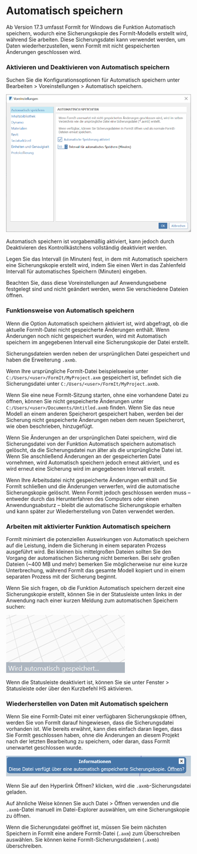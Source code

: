 # Automatisch speichern

Ab Version 17.3 umfasst FormIt for Windows die Funktion Automatisch speichern, wodurch eine Sicherungskopie des FormIt-Modells erstellt wird, während Sie arbeiten. Diese Sicherungsdatei kann verwendet werden, um Daten wiederherzustellen, wenn FormIt mit nicht gespeicherten Änderungen geschlossen wird.

### Aktivieren und Deaktivieren von Automatisch speichern

Suchen Sie die Konfigurationsoptionen für Automatisch speichern unter Bearbeiten &gt; Voreinstellungen &gt; Automatisch speichern.

![](../.gitbook/assets/20190613-autosave.png)

Automatisch speichern ist vorgabemäßig aktiviert, kann jedoch durch Deaktivieren des Kontrollkästchens vollständig deaktiviert werden.

Legen Sie das Intervall \(in Minuten\) fest, in dem mit Automatisch speichern eine Sicherungskopie erstellt wird, indem Sie einen Wert in das Zahlenfeld Intervall für automatisches Speichern (Minuten) eingeben.

Beachten Sie, dass diese Voreinstellungen auf Anwendungsebene festgelegt sind und nicht geändert werden, wenn Sie verschiedene Dateien öffnen.

### Funktionsweise von Automatisch speichern

Wenn die Option Automatisch speichern aktiviert ist, wird abgefragt, ob die aktuelle FormIt-Datei nicht gespeicherte Änderungen enthält. Wenn Änderungen noch nicht gespeichert wurden, wird mit Automatisch speichern im angegebenen Intervall eine Sicherungskopie der Datei erstellt.

Sicherungsdateien werden neben der ursprünglichen Datei gespeichert und haben die Erweiterung `.axmb`.

Wenn Ihre ursprüngliche FormIt-Datei beispielsweise unter `C:/Users/<user>/FormIt/MyProject.axm` gespeichert ist, befindet sich die Sicherungsdatei unter `C:/Users/<user>/FormIt/MyProject.axmb`.

Wenn Sie eine neue FormIt-Sitzung starten, ohne eine vorhandene Datei zu öffnen, können Sie nicht gespeicherte Änderungen unter `C:/Users/<user>/Documents/Untitled.axmb` finden. Wenn Sie das neue Modell an einem anderen Speicherort gespeichert haben, werden bei der Sicherung nicht gespeicherte Änderungen neben dem neuen Speicherort, wie oben beschrieben, hinzugefügt.

Wenn Sie Änderungen an der ursprünglichen Datei speichern, wird die Sicherungsdatei von der Funktion Automatisch speichern automatisch gelöscht, da die Sicherungsdatei nun älter als die ursprüngliche Datei ist. Wenn Sie anschließend Änderungen an der gespeicherten Datei vornehmen, wird Automatisch speichern jedoch erneut aktiviert, und es wird erneut eine Sicherung wird im angegebenen Intervall erstellt.

Wenn Ihre Arbeitsdatei nicht gespeicherte Änderungen enthält und Sie FormIt schließen und die Änderungen verwerfen, wird die automatische Sicherungskopie gelöscht. Wenn FormIt jedoch geschlossen werden muss – entweder durch das Herunterfahren des Computers oder einen Anwendungsabsturz – bleibt die automatische Sicherungskopie erhalten und kann später zur Wiederherstellung von Daten verwendet werden.

### Arbeiten mit aktivierter Funktion Automatisch speichern

FormIt minimiert die potenziellen Auswirkungen von Automatisch speichern auf die Leistung, indem die Sicherung in einem separaten Prozess ausgeführt wird. Bei kleinen bis mittelgroßen Dateien sollten Sie den Vorgang der automatischen Sicherung nicht bemerken. Bei sehr großen Dateien \(~400 MB und mehr\) bemerken Sie möglicherweise nur eine kurze Unterbrechung, während FormIt das gesamte Modell kopiert und in einem separaten Prozess mit der Sicherung beginnt.

Wenn Sie sich fragen, ob die Funktion Automatisch speichern derzeit eine Sicherungskopie erstellt, können Sie in der Statusleiste unten links in der Anwendung nach einer kurzen Meldung zum automatischen Speichern suchen:

![](../.gitbook/assets/20190613-autosave-status-bar.png)

Wenn die Statusleiste deaktiviert ist, können Sie sie unter Fenster &gt; Statusleiste oder über den Kurzbefehl HS aktivieren.

### Wiederherstellen von Daten mit Automatisch speichern

Wenn Sie eine FormIt-Datei mit einer verfügbaren Sicherungskopie öffnen, werden Sie von FormIt darauf hingewiesen, dass die Sicherungsdatei vorhanden ist. Wie bereits erwähnt, kann dies einfach daran liegen, dass Sie FormIt geschlossen haben, ohne die Änderungen an diesem Projekt nach der letzten Bearbeitung zu speichern, oder daran, dass FormIt unerwartet geschlossen wurde.

![](../.gitbook/assets/20190613-autosave-notification.png)

Wenn Sie auf den Hyperlink Öffnen? klicken, wird die `.axmb`-Sicherungsdatei geladen.

Auf ähnliche Weise können Sie auch Datei &gt; Öffnen verwenden und die `.axmb`-Datei manuell im Datei-Explorer auswählen, um eine Sicherungskopie zu öffnen.

Wenn die Sicherungsdatei geöffnet ist, müssen Sie beim nächsten Speichern in FormIt eine andere FormIt-Datei \(`.axm`\) zum Überschreiben auswählen. Sie können keine FormIt-Sicherungsdateien \(`.axmb`\) überschreiben.



